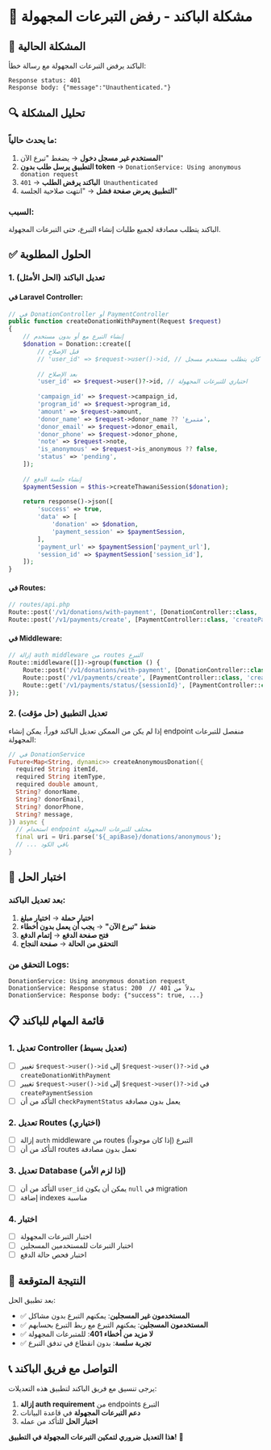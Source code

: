 # 🚨 مشكلة الباكند - رفض التبرعات المجهولة

## 🎯 المشكلة الحالية
الباكند يرفض التبرعات المجهولة مع رسالة خطأ:
```
Response status: 401
Response body: {"message":"Unauthenticated."}
```

## 🔍 تحليل المشكلة

### ما يحدث حالياً:
1. **المستخدم غير مسجل دخول** → يضغط "تبرع الآن"
2. **التطبيق يرسل طلب بدون token** → `DonationService: Using anonymous donation request`
3. **الباكند يرفض الطلب** → `401 Unauthenticated`
4. **التطبيق يعرض صفحة فشل** → "انتهت صلاحية الجلسة"

### السبب:
الباكند يتطلب مصادقة لجميع طلبات إنشاء التبرع، حتى التبرعات المجهولة.

## ✅ الحلول المطلوبة

### 1. **تعديل الباكند (الحل الأمثل)**

#### في Laravel Controller:
```php
// في DonationController أو PaymentController
public function createDonationWithPayment(Request $request)
{
    // إنشاء التبرع مع أو بدون مستخدم
    $donation = Donation::create([
        // قبل الإصلاح
        // 'user_id' => $request->user()->id, // كان يتطلب مستخدم مسجل
        
        // بعد الإصلاح
        'user_id' => $request->user()?->id, // اختياري للتبرعات المجهولة
        
        'campaign_id' => $request->campaign_id,
        'program_id' => $request->program_id,
        'amount' => $request->amount,
        'donor_name' => $request->donor_name ?? 'متبرع',
        'donor_email' => $request->donor_email,
        'donor_phone' => $request->donor_phone,
        'note' => $request->note,
        'is_anonymous' => $request->is_anonymous ?? false,
        'status' => 'pending',
    ]);
    
    // إنشاء جلسة الدفع
    $paymentSession = $this->createThawaniSession($donation);
    
    return response()->json([
        'success' => true,
        'data' => [
            'donation' => $donation,
            'payment_session' => $paymentSession,
        ],
        'payment_url' => $paymentSession['payment_url'],
        'session_id' => $paymentSession['session_id'],
    ]);
}
```

#### في Routes:
```php
// routes/api.php
Route::post('/v1/donations/with-payment', [DonationController::class, 'createDonationWithPayment']);
Route::post('/v1/payments/create', [PaymentController::class, 'createPaymentSession']);
```

#### في Middleware:
```php
// إزالة auth middleware من routes التبرع
Route::middleware([])->group(function () {
    Route::post('/v1/donations/with-payment', [DonationController::class, 'createDonationWithPayment']);
    Route::post('/v1/payments/create', [PaymentController::class, 'createPaymentSession']);
    Route::get('/v1/payments/status/{sessionId}', [PaymentController::class, 'checkPaymentStatus']);
});
```

### 2. **تعديل التطبيق (حل مؤقت)**

إذا لم يكن من الممكن تعديل الباكند فوراً، يمكن إنشاء endpoint منفصل للتبرعات المجهولة:

```dart
// في DonationService
Future<Map<String, dynamic>> createAnonymousDonation({
  required String itemId,
  required String itemType,
  required double amount,
  String? donorName,
  String? donorEmail,
  String? donorPhone,
  String? message,
}) async {
  // استخدام endpoint مختلف للتبرعات المجهولة
  final uri = Uri.parse('${_apiBase}/donations/anonymous');
  // ... باقي الكود
}
```

## 🧪 اختبار الحل

### بعد تعديل الباكند:
1. **اختيار حملة** → **اختيار مبلغ**
2. **ضغط "تبرع الآن"** → **يجب أن يعمل بدون أخطاء**
3. **فتح صفحة الدفع** → **إتمام الدفع**
4. **التحقق من الحالة** → **صفحة النجاح**

### التحقق من Logs:
```
DonationService: Using anonymous donation request
DonationService: Response status: 200  // بدلاً من 401
DonationService: Response body: {"success": true, ...}
```

## 📋 قائمة المهام للباكند

### 1. **تعديل Controller (تعديل بسيط)**
- [ ] تغيير `$request->user()->id` إلى `$request->user()?->id` في `createDonationWithPayment`
- [ ] تغيير `$request->user()->id` إلى `$request->user()?->id` في `createPaymentSession`
- [ ] التأكد من أن `checkPaymentStatus` يعمل بدون مصادقة

### 2. **تعديل Routes (اختياري)**
- [ ] إزالة `auth` middleware من routes التبرع (إذا كان موجوداً)
- [ ] التأكد من أن routes تعمل بدون مصادقة

### 3. **تعديل Database (إذا لزم الأمر)**
- [ ] التأكد من أن `user_id` يمكن أن يكون `null` في migration
- [ ] إضافة indexes مناسبة

### 4. **اختبار**
- [ ] اختبار التبرعات المجهولة
- [ ] اختبار التبرعات للمستخدمين المسجلين
- [ ] اختبار فحص حالة الدفع

## 🎯 النتيجة المتوقعة

بعد تطبيق الحل:
- ✅ **المستخدمون غير المسجلين**: يمكنهم التبرع بدون مشاكل
- ✅ **المستخدمون المسجلين**: يمكنهم التبرع مع ربط التبرع بحسابهم
- ✅ **لا مزيد من أخطاء 401**: للمتبرعات المجهولة
- ✅ **تجربة سلسة**: بدون انقطاع في تدفق التبرع

## 📞 التواصل مع فريق الباكند

يرجى تنسيق مع فريق الباكند لتطبيق هذه التعديلات:

1. **إزالة auth requirement** من endpoints التبرع
2. **دعم التبرعات المجهولة** في قاعدة البيانات
3. **اختبار الحل** للتأكد من عمله

**هذا التعديل ضروري لتمكين التبرعات المجهولة في التطبيق!** 🚨

